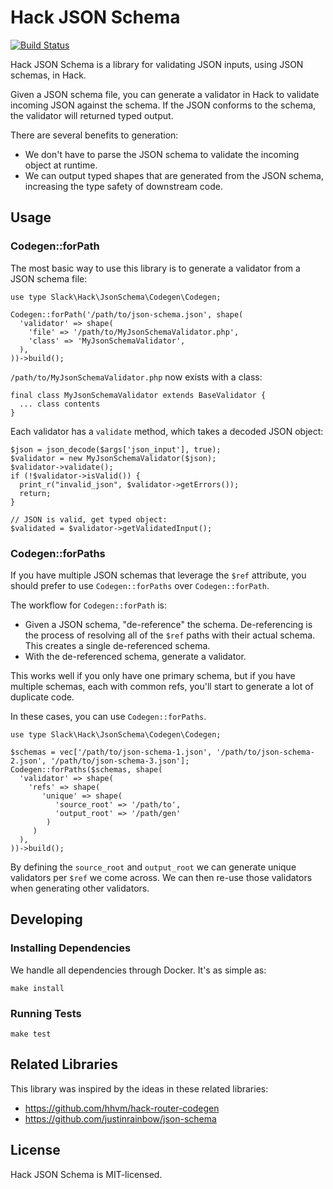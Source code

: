 # Hack JSON Schema

[![Build Status](https://travis-ci.org/slackhq/hack-json-schema.svg?branch=master)](https://travis-ci.org/slackhq/hack-json-schema)

Hack JSON Schema is a library for validating JSON inputs, using JSON schemas, in Hack.

Given a JSON schema file, you can generate a validator in Hack to validate incoming JSON against the schema. If the JSON conforms to the schema, the validator will returned typed output.

There are several benefits to generation:

- We don't have to parse the JSON schema to validate the incoming object at runtime.
- We can output typed shapes that are generated from the JSON schema, increasing the type safety of downstream code.

## Usage

### Codegen::forPath
The most basic way to use this library is to generate a validator from a JSON schema file:

```hack
use type Slack\Hack\JsonSchema\Codegen\Codegen;

Codegen::forPath('/path/to/json-schema.json', shape(
  'validator' => shape(
    'file' => '/path/to/MyJsonSchemaValidator.php',
    'class' => 'MyJsonSchemaValidator',
  ),
))->build();
```

`/path/to/MyJsonSchemaValidator.php` now exists with a class:

```hack
final class MyJsonSchemaValidator extends BaseValidator {
  ... class contents
}
```

Each validator has a `validate` method, which takes a decoded JSON object:

```hack
$json = json_decode($args['json_input'], true);
$validator = new MyJsonSchemaValidator($json);
$validator->validate();
if (!$validator->isValid()) {
  print_r("invalid_json", $validator->getErrors());
  return;
}

// JSON is valid, get typed object:
$validated = $validator->getValidatedInput();
```

### Codegen::forPaths
If you have multiple JSON schemas that leverage the `$ref` attribute, you should prefer to use `Codegen::forPaths` over `Codegen::forPath`.

The workflow for `Codegen::forPath` is:
- Given a JSON schema, "de-reference" the schema. De-referencing is the process of resolving all of the `$ref` paths with their actual schema. This creates a single de-referenced schema.
- With the de-referenced schema, generate a validator.

This works well if you only have one primary schema, but if you have multiple schemas, each with common refs, you'll start to generate a lot of duplicate code.

In these cases, you can use `Codegen::forPaths`.

```hack
use type Slack\Hack\JsonSchema\Codegen\Codegen;

$schemas = vec['/path/to/json-schema-1.json', '/path/to/json-schema-2.json', '/path/to/json-schema-3.json'];
Codegen::forPaths($schemas, shape(
  'validator' => shape(
    'refs' => shape(
       'unique' => shape(
          'source_root' => '/path/to',
          'output_root' => '/path/gen'
        )
     )
  ),
))->build();
```

By defining the `source_root` and `output_root` we can generate unique validators per `$ref` we come across. We can then re-use those validators when generating other validators.

## Developing

### Installing Dependencies
We handle all dependencies through Docker. It's as simple as:

```console
make install
```

### Running Tests
```console
make test
```

## Related Libraries
This library was inspired by the ideas in these related libraries:

- https://github.com/hhvm/hack-router-codegen
- https://github.com/justinrainbow/json-schema

## License
Hack JSON Schema is MIT-licensed.
